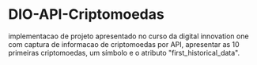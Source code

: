 # DIO-API-Criptomoedas
implementacao de projeto apresentado no curso da digital innovation one com captura de informacao de criptomoedas por API, 
apresentar as 10 primeiras criptomoedas, um símbolo e o atributo "first_historical_data".
